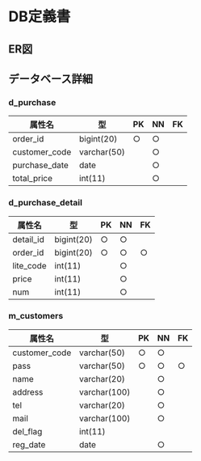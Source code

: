 # DB定義書

## ER図

## データベース詳細

### d_purchase
|属性名|型|PK|NN|FK|
|-------|-------|---|---|---|
|order_id|bigint(20)|○|○||
|customer_code|varchar(50)||○||
|purchase_date|date||○||
|total_price|int(11)||○||

### d_purchase_detail
|属性名|型|PK|NN|FK|
|-------|-------|---|---|---|
|detail_id|bigint(20)|○|○||
|order_id|bigint(20)|○|○|○|
|lite_code|int(11)||○||
|price|int(11)||○||
|num|int(11)||○||

### m_customers
|属性名|型|PK|NN|FK|
|-------|-------|---|---|---|
|customer_code|varchar(50)|○|○||
|pass|varchar(50)|○|○|○|
|name|varchar(20)||○||
|address|varchar(100)||○||
|tel|varchar(20)||○||
|mail|varchar(100)||○||
|del_flag|int(11)||||
|reg_date|date||○||
